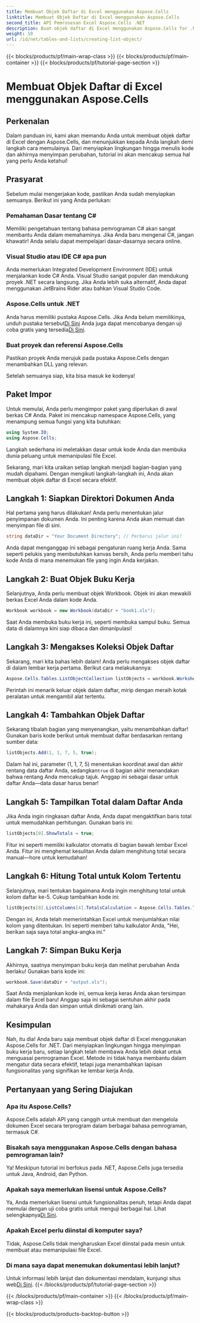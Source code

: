 ```yaml
---
title: Membuat Objek Daftar di Excel menggunakan Aspose.Cells
linktitle: Membuat Objek Daftar di Excel menggunakan Aspose.Cells
second_title: API Pemrosesan Excel Aspose.Cells .NET
description: Buat objek daftar di Excel menggunakan Aspose.Cells for .NET dengan panduan terperinci ini. Kuasai manajemen data dan perhitungan yang mudah.
weight: 10
url: /id/net/tables-and-lists/creating-list-object/
---
```


{{< blocks/products/pf/main-wrap-class >}}
{{< blocks/products/pf/main-container >}}
{{< blocks/products/pf/tutorial-page-section >}}

# Membuat Objek Daftar di Excel menggunakan Aspose.Cells

## Perkenalan

Dalam panduan ini, kami akan memandu Anda untuk membuat objek daftar di Excel dengan Aspose.Cells, dan menunjukkan kepada Anda langkah demi langkah cara memulainya. Dari menyiapkan lingkungan hingga menulis kode dan akhirnya menyimpan perubahan, tutorial ini akan mencakup semua hal yang perlu Anda ketahui!

## Prasyarat

Sebelum mulai mengerjakan kode, pastikan Anda sudah menyiapkan semuanya. Berikut ini yang Anda perlukan:

### Pemahaman Dasar tentang C#
Memiliki pengetahuan tentang bahasa pemrograman C# akan sangat membantu Anda dalam memahaminya. Jika Anda baru mengenal C#, jangan khawatir! Anda selalu dapat mempelajari dasar-dasarnya secara online.

### Visual Studio atau IDE C# apa pun
Anda memerlukan Integrated Development Environment (IDE) untuk menjalankan kode C# Anda. Visual Studio sangat populer dan mendukung proyek .NET secara langsung. Jika Anda lebih suka alternatif, Anda dapat menggunakan JetBrains Rider atau bahkan Visual Studio Code.

### Aspose.Cells untuk .NET
 Anda harus memiliki pustaka Aspose.Cells. Jika Anda belum memilikinya, unduh pustaka tersebut[Di Sini](https://releases.aspose.com/cells/net/) Anda juga dapat mencobanya dengan uji coba gratis yang tersedia[Di Sini](https://releases.aspose.com/).

### Buat proyek dan referensi Aspose.Cells
Pastikan proyek Anda merujuk pada pustaka Aspose.Cells dengan menambahkan DLL yang relevan.

Setelah semuanya siap, kita bisa masuk ke kodenya!

## Paket Impor

Untuk memulai, Anda perlu mengimpor paket yang diperlukan di awal berkas C# Anda. Paket ini mencakup namespace Aspose.Cells, yang menampung semua fungsi yang kita butuhkan:

```csharp
using System.IO;
using Aspose.Cells;
```

Langkah sederhana ini meletakkan dasar untuk kode Anda dan membuka dunia peluang untuk memanipulasi file Excel.

Sekarang, mari kita uraikan setiap langkah menjadi bagian-bagian yang mudah dipahami. Dengan mengikuti langkah-langkah ini, Anda akan membuat objek daftar di Excel secara efektif.

## Langkah 1: Siapkan Direktori Dokumen Anda

Hal pertama yang harus dilakukan! Anda perlu menentukan jalur penyimpanan dokumen Anda. Ini penting karena Anda akan memuat dan menyimpan file di sini. 

```csharp
string dataDir = "Your Document Directory"; // Perbarui jalur ini!
```

Anda dapat menganggap ini sebagai pengaturan ruang kerja Anda. Sama seperti pelukis yang membutuhkan kanvas bersih, Anda perlu memberi tahu kode Anda di mana menemukan file yang ingin Anda kerjakan.

## Langkah 2: Buat Objek Buku Kerja

Selanjutnya, Anda perlu membuat objek Workbook. Objek ini akan mewakili berkas Excel Anda dalam kode Anda. 

```csharp
Workbook workbook = new Workbook(dataDir + "book1.xls");
```

Saat Anda membuka buku kerja ini, seperti membuka sampul buku. Semua data di dalamnya kini siap dibaca dan dimanipulasi!

## Langkah 3: Mengakses Koleksi Objek Daftar

Sekarang, mari kita bahas lebih dalam! Anda perlu mengakses objek daftar di dalam lembar kerja pertama. Berikut cara melakukannya:

```csharp
Aspose.Cells.Tables.ListObjectCollection listObjects = workbook.Worksheets[0].ListObjects;
```

Perintah ini menarik keluar objek dalam daftar, mirip dengan meraih kotak peralatan untuk mengambil alat tertentu. 

## Langkah 4: Tambahkan Objek Daftar

Sekarang tibalah bagian yang menyenangkan, yaitu menambahkan daftar! Gunakan baris kode berikut untuk membuat daftar berdasarkan rentang sumber data:

```csharp
listObjects.Add(1, 1, 7, 5, true);
```

 Dalam hal ini, parameter (1, 1, 7, 5) menentukan koordinat awal dan akhir rentang data daftar Anda, sedangkan`true` di bagian akhir menandakan bahwa rentang Anda mencakup tajuk. Anggap ini sebagai dasar untuk daftar Anda—data dasar harus benar!

## Langkah 5: Tampilkan Total dalam Daftar Anda

Jika Anda ingin ringkasan daftar Anda, Anda dapat mengaktifkan baris total untuk memudahkan perhitungan. Gunakan baris ini:

```csharp
listObjects[0].ShowTotals = true;
```

Fitur ini seperti memiliki kalkulator otomatis di bagian bawah lembar Excel Anda. Fitur ini menghemat kesulitan Anda dalam menghitung total secara manual—hore untuk kemudahan!

## Langkah 6: Hitung Total untuk Kolom Tertentu

Selanjutnya, mari tentukan bagaimana Anda ingin menghitung total untuk kolom daftar ke-5. Cukup tambahkan kode ini:

```csharp
listObjects[0].ListColumns[4].TotalsCalculation = Aspose.Cells.Tables.TotalsCalculation.Sum; 
```

Dengan ini, Anda telah memerintahkan Excel untuk menjumlahkan nilai kolom yang ditentukan. Ini seperti memberi tahu kalkulator Anda, "Hei, berikan saja saya total angka-angka ini."

## Langkah 7: Simpan Buku Kerja

Akhirnya, saatnya menyimpan buku kerja dan melihat perubahan Anda berlaku! Gunakan baris kode ini:

```csharp
workbook.Save(dataDir + "output.xls");
```

Saat Anda menjalankan kode ini, semua kerja keras Anda akan tersimpan dalam file Excel baru! Anggap saja ini sebagai sentuhan akhir pada mahakarya Anda dan simpan untuk dinikmati orang lain.

## Kesimpulan

Nah, itu dia! Anda baru saja membuat objek daftar di Excel menggunakan Aspose.Cells for .NET. Dari menyiapkan lingkungan hingga menyimpan buku kerja baru, setiap langkah telah membawa Anda lebih dekat untuk menguasai pemrograman Excel. Metode ini tidak hanya membantu dalam mengatur data secara efektif, tetapi juga menambahkan lapisan fungsionalitas yang signifikan ke lembar kerja Anda.

## Pertanyaan yang Sering Diajukan

### Apa itu Aspose.Cells?  
Aspose.Cells adalah API yang canggih untuk membuat dan mengelola dokumen Excel secara terprogram dalam berbagai bahasa pemrograman, termasuk C#.

### Bisakah saya menggunakan Aspose.Cells dengan bahasa pemrograman lain?  
Ya! Meskipun tutorial ini berfokus pada .NET, Aspose.Cells juga tersedia untuk Java, Android, dan Python.

### Apakah saya memerlukan lisensi untuk Aspose.Cells?  
 Ya, Anda memerlukan lisensi untuk fungsionalitas penuh, tetapi Anda dapat memulai dengan uji coba gratis untuk menguji berbagai hal. Lihat selengkapnya[Di Sini](https://releases.aspose.com/).

### Apakah Excel perlu diinstal di komputer saya?  
Tidak, Aspose.Cells tidak mengharuskan Excel diinstal pada mesin untuk membuat atau memanipulasi file Excel.

### Di mana saya dapat menemukan dokumentasi lebih lanjut?  
 Untuk informasi lebih lanjut dan dokumentasi mendalam, kunjungi situs web[Di Sini](https://reference.aspose.com/cells/net/).
{{< /blocks/products/pf/tutorial-page-section >}}

{{< /blocks/products/pf/main-container >}}
{{< /blocks/products/pf/main-wrap-class >}}

{{< blocks/products/products-backtop-button >}}
